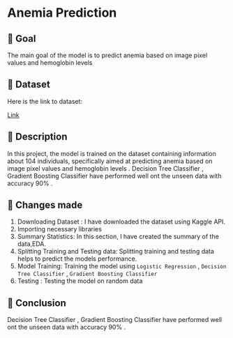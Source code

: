 
# Anemia Prediction

## 🎯 Goal
The main goal of the model is to predict anemia based on image pixel values and hemoglobin levels
## 🧵 Dataset

Here is the link to dataset:

[Link](https://www.kaggle.com/datasets/sayeemmohammed/anemia-detection)

## 🧾 Description

In this project, the model is trained on the dataset containing information about 104 individuals, specifically aimed at predicting anemia based on image pixel values and hemoglobin levels . Decision Tree Classifier , Gradient Boosting Classifier have performed well ont the unseen data with accuracy 90% .

## 🧮 Changes made

1. Downloading Dataset : I have downloaded the dataset using Kaggle API.
2. Importing necessary libraries
3. Summary Statistics: In this section, I have created the summary of the data,EDA.
4. Splitting Training and Testing data: Splitting training and testing data helps to predict the models performance.
5. Model Training: Training the model using `Logistic Regression` , `Decision Tree Classifier` , `Gradient Boosting Classifier`
6. Testing : Testing the model on random data

## 📢 Conclusion

Decision Tree Classifier , Gradient Boosting Classifier have performed well ont the unseen data with accuracy 90% .
